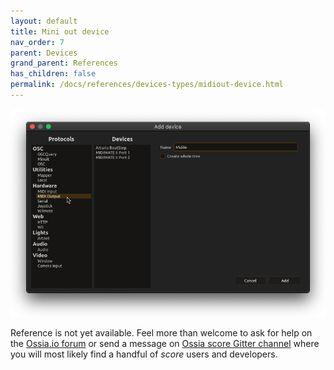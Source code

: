 ```yaml
---
layout: default
title: Mini out device
nav_order: 7
parent: Devices
grand_parent: References
has_children: false
permalink: /docs/references/devices-types/midiout-device.html
---
```


![Device setup window](/assets/images/references/devices-types/midiout-device.png "score device setup")

Reference is not yet available. Feel more than welcome to ask for help on the [Ossia.io forum](https://forum.ossia.io) or send a message on [Ossia score Gitter channel](https://gitter.im/OSSIA/score) where you will most likely find a handful of *score* users and developers.